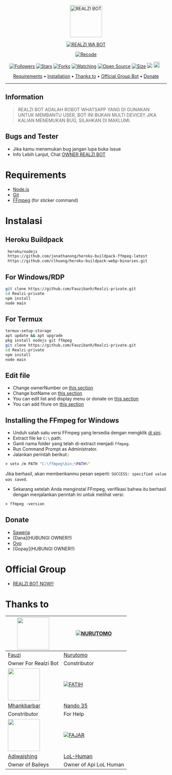 <p align="center">
<img src="hthttps://github.com/Fauzibanh/Realzi-private/blob/v5/image/lol.jpg" alt="REALZI BOT" width="100"/>


</p>
<p align="center">
<a href="#"><img title="REALZI WA BOT" src="https://img.shields.io/badge/REALZI WA BOT-green?colorA=%23ff0000&colorB=%23017e40&style=for-the-badge"></a>
</p>
<p align="center">
<a href="https://github.com/Fauzibanh/Realzi-private"><img title="Recode" src="https://img.shields.io/badge/Recode-Fauzibanh-red.svg?style=for-the-badge&logo=github"></a>
</p>
<p align="center">
<a href="https://github.com/Fauzibanh/followers"><img title="Followers" src="https://img.shields.io/github/followers/Fauzibanh?color=red&style=flat-square"></a>
<a href="https://github.com/Fauzibanh/Realzi-private/stargazers/"><img title="Stars" src="https://img.shields.io/github/stars/Fauzibanh/Realzi-private?color=blue&style=flat-square"></a>
<a href="https://github.com/Fauzibanh/Realzi-private/network/members"><img title="Forks" src="https://img.shields.io/github/forks/Fauzibanh/Realzi-private?color=red&style=flat-square"></a>
<a href="https://github.com/Fauzibanh/Realzi-private/watchers"><img title="Watching" src="https://img.shields.io/github/watchers/Fauzibanh/Realzi-private?label=Watchers&color=blue&style=flat-square"></a>
<a href="https://github.com/Fauzibanh/Realzi-private"><img title="Open Source" src="https://badges.frapsoft.com/os/v2/open-source.svg?v=103"></a>
<a href="https://github.com/Fauzibanh/Realzi-private/"><img title="Size" src="https://img.shields.io/github/repo-size/Fauzibanh/Realzi-private?style=flat-square&color=green"></a>
<a href="https://hits.seeyoufarm.com"><img src="https://hits.seeyoufarm.com/api/count/incr/badge.svg?url=https%3A%2F%2Fgithub.com%2FFauzibanh%2FRealzi-private&count_bg=%2379C83D&title_bg=%23555555&icon=probot.svg&icon_color=%2300FF6D&title=hits&edge_flat=false"/></a>
<a href="https://github.com/Fauzibanh/Realzi-private/graphs/commit-activity"><img height="20" src="https://img.shields.io/badge/Maintained%3F-yes-green.svg"></a>&nbsp;&nbsp;
</p>

<p align="center">
  <a href="https://github.com/Fauzibanh/Realzi-private#requirements">Requirements</a> •
  <a href="https://github.com/Fauzibanh/Realzi-private#instalasi">Installation</a> •
  <a href="https://github.com/Fauzibanh/Realzi-private#thanks-to">Thanks to</a> •
  <a href="https://github.com/Fauzibanh/Realzi-private#Official-Group"> Official Group Bot</a> •
  <a href="https://github.com/Fauzibanh/Realzi-private#donate">Donate</a>
</p>
</div>


---

## Information
> REALZI BOT ADALAH ROBOT WHATSAPP YANG DI GUNAKAN UNTUK MEMBANTU USER,  BOT INI BUKAN MULTI DEVICE!!
> JIKA KALIAN MENEMUKAN BUG, SILAHKAN DI MAKLUMI.

## Bugs and Tester
* Jika kamu menemukan bug jangan lupa buka Issue
* Info Lebih Lanjut, Chat [ OWNER REALZI BOT ](https://wa.me/6289503657396)

# Requirements
* [Node.js](https://nodejs.org/en/)
* [Git](https://git-scm.com/downloads)
* [FFmpeg](https://github.com/BtbN/FFmpeg-Builds/releases/download/autobuild-2020-12-08-13-03/ffmpeg-n4.3.1-26-gca55240b8c-win64-gpl-4.3.zip) (for sticker command)

# Instalasi
## Heroku Buildpack
```bash
 heroku/nodejs
 https://github.com/jonathanong/heroku-buildpack-ffmpeg-latest
 https://github.com/clhuang/heroku-buildpack-webp-binaries.git
```

## For Windows/RDP
```bash
git clone https://github.com/Fauzibanh/Realzi-private.git
cd Realzi-private
npm install
node main
```
## For Termux
```bash
termux-setup-storage
apt update && apt upgrade
pkg install nodejs git ffmpeg
git clone https://github.com/Fauzibanh/Realzi-private.git
cd Realzi-private
npm install
node main
```

## Edit file
- Change ownerNumber on [this section](https://github.com/Fauzibanh/aRealzi-private/blob/7a7ebe69cf44686d8a577f616b38b5d299ffefcc/config.json#L2)
- Change botName on [this section](https://github.com/Fauzibanh/Realzi-private/blob/7a7ebe69cf44686d8a577f616b38b5d299ffefcc/config.json#L3)
- You can edit list and display menu or donate on [this section](https://github.com/Fauzibanh/Realzi-private/blob/main/help/ind.js)
- You can add fiture on [this section](https://github.com/Fauzibanh/Realzi-private/tree/main/message)


## Installing the FFmpeg for Windows
* Unduh salah satu versi FFmpeg yang tersedia dengan mengklik [di sini](https://www.gyan.dev/ffmpeg/builds/).
* Extract file ke `C:\` path.
* Ganti nama folder yang telah di-extract menjadi `ffmpeg`.
* Run Command Prompt as Administrator.
* Jalankan perintah berikut::
```cmd
> setx /m PATH "C:\ffmpeg\bin;%PATH%"
```
Jika berhasil, akan memberikanmu pesan seperti: `SUCCESS: specified value was saved`.
* Sekarang setelah Anda menginstal FFmpeg, verifikasi bahwa itu berhasil dengan menjalankan perintah ini untuk melihat versi:
```cmd
> ffmpeg -version
```

## Donate
- [Saweria](https://saweria.co/Fauzibanh)
- [Dana](HUBUNGI OWNER!!)
- [Ovo](089503657396)
- [Gopay](HUBUNGI OWNER!!)

# Official Group
- [REALZI BOT NOW!!](https://chat.whatsapp.com/BDd6hcvE6iVBpbqSpblyNA)


# Thanks to
<a href="https://github.com/Fauzibanh"><img src="https://github.com/Fauzibanh.png?size=100" width="100" height="100"></a> | [![NURUTOMO](https://github.com/Nurutomo.png?size=100)](https://github.com/Nurutomo) 
---|---
[Fauzi](https://github.com/Fauzibanh)  | [Nurutomo](https://github.com/Nurutomo)
Owner For Realzi Bot | Constributor |
<a href="https://github.com/MhankBarBar"><img src="https://github.com/MhankBarBar.png?size=100" width="100" height="100"></a> | [![FATIH](https://github.com/fatiharridho.png?size=100)](https://github.com/fatiharridho) 
[Mhankbarbar](https://github.com/MhankBarBar)  | [Nando 35](https://github.com/Nando35)
Constributor | For Help |
<a href="https://github.com/adiwajshing"><img src="https://github.com/adiwajshing.png?size=100" width="100" height="100"></a> | [![FAJAR](http://github.com/zeeoneofc.png?size=100)](http://github.com/zeeoneofc) 
[Adiwajshing](https://github.com/adiwajshing) | [LoL-Human](https://github.com/LoL-Human)
Owner of Baileys | Owner of Api LoL Human | 

